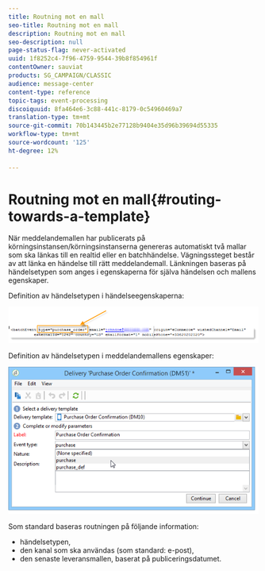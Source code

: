 ```yaml
---
title: Routning mot en mall
seo-title: Routning mot en mall
description: Routning mot en mall
seo-description: null
page-status-flag: never-activated
uuid: 1f8252c4-7f96-4759-9544-39b8f854961f
contentOwner: sauviat
products: SG_CAMPAIGN/CLASSIC
audience: message-center
content-type: reference
topic-tags: event-processing
discoiquuid: 8fa464e6-3c88-441c-8179-0c54960469a7
translation-type: tm+mt
source-git-commit: 70b143445b2e77128b9404e35d96b39694d55335
workflow-type: tm+mt
source-wordcount: '125'
ht-degree: 12%

---
```



# Routning mot en mall{#routing-towards-a-template}

När meddelandemallen har publicerats på körningsinstansen/körningsinstanserna genereras automatiskt två mallar som ska länkas till en realtid eller en batchhändelse. Vägningssteget består av att länka en händelse till rätt meddelandemall. Länkningen baseras på händelsetypen som anges i egenskaperna för själva händelsen och mallens egenskaper.

Definition av händelsetypen i händelseegenskaperna:

![](assets/messagecenter_event_type_001.png)

Definition av händelsetypen i meddelandemallens egenskaper:

![](assets/messagecenter_event_type_002.png)

Som standard baseras routningen på följande information:

* händelsetypen,
* den kanal som ska användas (som standard: e-post),
* den senaste leveransmallen, baserat på publiceringsdatumet.

